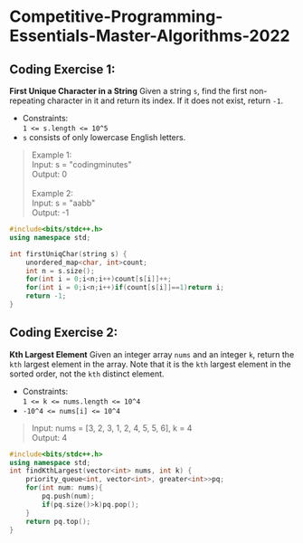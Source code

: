 # Competitive-Programming-Essentials-Master-Algorithms-2022
## Coding Exercise 1:
**First Unique Character in a String**
Given a string `s`, find the first non-repeating character in it and return its index. If it does not exist, return `-1`.<br />
* Constraints:<br />`1 <= s.length <= 10^5`<br /> 
* `s` consists of only lowercase English letters.<br />
>Example 1: <br /> Input: s = "codingminutes" <br /> 
>Output: 0 <br /> <br />
>Example 2: <br /> Input: s = "aabb"<br /> 
>Output: -1 <br />
```cpp
#include<bits/stdc++.h>
using namespace std;

int firstUniqChar(string s) {
    unordered_map<char, int>count;
    int n = s.size();
    for(int i = 0;i<n;i++)count[s[i]]++;
    for(int i = 0;i<n;i++)if(count[s[i]]==1)return i;
    return -1;
}
```
## Coding Exercise 2:
**Kth Largest Element**
Given an integer array `nums` and an integer `k`, return the `kth` largest element in the array. Note that it is the `kth` largest element in the sorted order, not the `kth` distinct element.<br />
* Constraints:<br />`1 <= k <= nums.length <= 10^4`<br />
* `-10^4 <= nums[i] <= 10^4`<br />
>Input: nums = [3, 2, 3, 1, 2, 4, 5, 5, 6], k = 4 <br />
>Output: 4<br />
```cpp
#include<bits/stdc++.h>
using namespace std;
int findKthLargest(vector<int> nums, int k) {
    priority_queue<int, vector<int>, greater<int>>pq;
    for(int num: nums){
        pq.push(num);
        if(pq.size()>k)pq.pop();
    }
    return pq.top();
}
```
     
